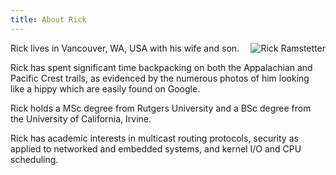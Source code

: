 ```yaml
---
title: About Rick
---
```


<img style="float:right; margin: 0 0 1em 1em;" src="/_static/rick-ramstetter.jpg" alt="Rick Ramstetter" />


Rick lives in Vancouver, WA, USA with his wife and son.

Rick has spent significant time backpacking on both the Appalachian and 
Pacific Crest trails, as evidenced by the numerous photos of him looking 
like a hippy which are easily found on Google.

Rick holds a MSc degree from Rutgers University and a BSc degree from the University of California, Irvine.

Rick has academic interests in multicast routing protocols, security as applied to networked and embedded systems, and kernel I/O and CPU scheduling.
